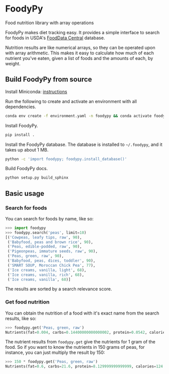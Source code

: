 # FoodyPy
Food nutrition library with array operations

FoodyPy makes diet tracking easy. It provides a simple interface to search for
foods in USDA's [FoodData Central](https://fdc.nal.usda.gov/) database.

Nutrition results are like numerical arrays, so they can be operated upon with
array arithmetic. This makes it easy to calculate how much of each nutrient
you've eaten, given a list of foods and the amounts of each, by weight.

## Build FoodyPy from source

Install Miniconda: [instructions](https://docs.conda.io/projects/conda/en/latest/user-guide/install/index.html)

Run the following to create and activate an environment with all dependencies.

```bash
conda env create -f environment.yaml -n foodypy && conda activate foodypy
```

Install FoodyPy.

```bash
pip install .
```

Install the FoodyPy database. The database is installed to `~/.foodypy`, and
it takes up about 1 MB.

```bash
python -c 'import foodypy; foodypy.install_database()'
```

Build FoodyPy docs.

```bash
python setup.py build_sphinx
```

## Basic usage

### Search for foods

You can search for foods by name, like so:

```python
>>> import foodypy
>>> foodypy.search('peas', limit=10)
[('Cowpeas, leafy tips, raw', 90),
 ('Babyfood, peas and brown rice', 90),
 ('Peas, edible-podded, raw', 90),
 ('Pigeonpeas, immature seeds, raw', 90),
 ('Peas, green, raw', 90),
 ('Babyfood, peas, dices, toddler', 90),
 ('SMART SOUP, Moroccan Chick Pea', 77),
 ('Ice creams, vanilla, light', 68),
 ('Ice creams, vanilla, rich', 68),
 ('Ice creams, vanilla', 68)]
```

The results are sorted by a search relevance score.

### Get food nutrition

You can obtain the nutrition of a food with it's exact name from the search
results, like so:

```python
>>> foodypy.get('Peas, green, raw')
Nutrients(fat=0.004, carbs=0.14400000000000002, protein=0.0542, calories=0.8288000000000001)
```

The nutrient results from `foodypy.get` give the nutrients for 1 gram of the
food. So if you want to know the nutrients in 150 grams of peas, for instance,
you can just multiply the result by 150:

```python
>>> 150 * foodypy.get('Peas, green, raw')
Nutrients(fat=0.6, carbs=21.6, protein=8.129999999999999, calories=124.32000000000001)
```
